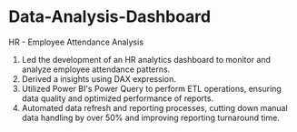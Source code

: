 # Data-Analysis-Dashboard
HR - Employee Attendance Analysis

1. Led the development of an HR analytics dashboard to monitor and analyze employee attendance patterns.
2. Derived a insights using DAX expression.
3. Utilized Power BI's Power Query to perform ETL operations, ensuring data quality and optimized performance of reports.
4. Automated data refresh and reporting processes, cutting down manual data handling by over 50% and improving
reporting turnaround time.

